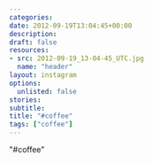 ```yaml
---
categories:
date: 2012-09-19T13:04:45+00:00
description:
draft: false
resources:
- src: 2012-09-19_13-04-45_UTC.jpg
  name: "header"
layout: instagram
options:
  unlisted: false
stories:
subtitle:
title: "#coffee"
tags: ["coffee"]
---
```


"#coffee"
